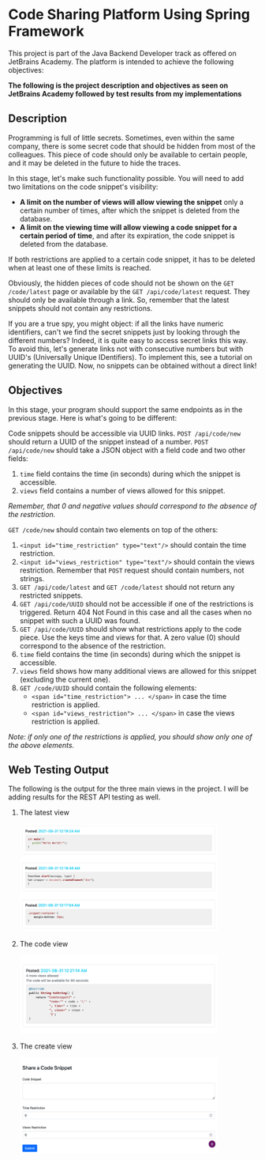 # Code Sharing Platform Using Spring Framework

This project is part of the Java Backend Developer track as offered on JetBrains Academy. 
The platform is intended to achieve the following objectives:

**The following is the project description and objectives as seen on JetBrains Academy 
followed by test results from my implementations**

## Description

Programming is full of little secrets. Sometimes, even within the same company, there is some secret code that should be hidden from most of the colleagues. This piece of code should only be available to certain people, and it may be deleted in the future to hide the traces.

In this stage, let's make such functionality possible. You will need to add two limitations on the code snippet's visibility:

* **A limit on the number of views will allow viewing the snippet** only a certain number of times, after which the snippet is deleted from the database. 
* **A limit on the viewing time will allow viewing a code snippet for a certain period of time**, and after its expiration, the code snippet is deleted from the database.

If both restrictions are applied to a certain code snippet, it has to be deleted when at least one of these limits is reached.

Obviously, the hidden pieces of code should not be shown on the `GET /code/latest` page or available by the `GET /api/code/latest` request. They should only be available through a link. So, remember that the latest snippets should not contain any restrictions.

If you are a true spy, you might object: if all the links have numeric identifiers, can't we find the secret snippets just by looking through the different numbers? Indeed, it is quite easy to access secret links this way. To avoid this, let's generate links not with consecutive numbers but with UUID's (Universally Unique IDentifiers). To implement this, see a tutorial on generating the UUID. Now, no snippets can be obtained without a direct link!

## Objectives

In this stage, your program should support the same endpoints as in the previous stage. Here is what's going to be different:

Code snippets should be accessible via UUID links. `POST /api/code/new` should return a UUID of the snippet instead of a number.
`POST /api/code/new` should take a JSON object with a field code and two other fields:
1. `time` field contains the time (in seconds) during which the snippet is accessible.
2. `views` field contains a number of views allowed for this snippet.

*Remember, that 0 and negative values should correspond to the absence of the restriction.*

`GET /code/new` should contain two elements on top of the others:
   1. `<input id="time_restriction" type="text"/>` should contain the time restriction.
   2. `<input id="views_restriction" type="text"/>` should contain the views restriction. Remember that `POST` request should contain numbers, not strings.
   3. `GET /api/code/latest` and `GET /code/latest` should not return any restricted snippets. 
   4. `GET /api/code/UUID` should not be accessible if one of the restrictions is triggered. Return 404 Not Found in this case and all the cases when no snippet with such a UUID was found. 
   5. `GET /api/code/UUID` should show what restrictions apply to the code piece. Use the keys time and views for that. A zero value (0) should correspond to the absence of the restriction.
   6. `time` field contains the time (in seconds) during which the snippet is accessible.
   7. `views` field shows how many additional views are allowed for this snippet (excluding the current one). 
   8. `GET /code/UUID` should contain the following elements:
      * `<span id="time_restriction"> ... </span>` in case the time restriction is applied.
      * `<span id="views_restriction"> ... </span>` in case the views restriction is applied.
      
   
*Note: if only one of the restrictions is applied, you should show only one of the above elements.*

## Web Testing Output
The following is the output for the three main views in the project. I will be adding results for the REST API testing as well.
1. The latest view

   <img src="./screenshots/latest_snippets.png" alt="The latest snippets view" width="400"/>
2. The code view

   <img src="./screenshots/view_snippet.png" alt="The single snippet view" width="400"/>
3. The create view

   <img src="./screenshots/create_snippet.png" alt="The view for adding new snippets" width="400"/>
